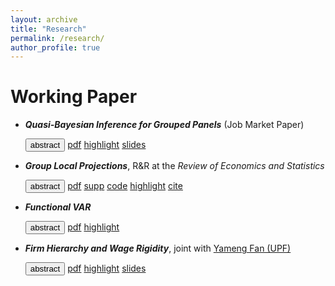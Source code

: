 ```yaml
---
layout: archive
title: "Research"
permalink: /research/
author_profile: true
---
```


<!-- You can also find my articles on <u><a href="{{author.googlescholar}}">my Google Scholar profile</a>.</u> -->

Working Paper
======

- ***Quasi-Bayesian Inference for Grouped Panels*** (Job Market Paper)

  <!-- (Draft coming soon!)  -->
  <div class="collapsible">
  <button class="button-4 collapsible-btn">abstract</button> 
  <a class="button-4" href="../files/qbc.pdf">pdf</a> 
  <a class="button-4" href="/research/qbc">highlight</a>
  <a class="button-4" href="../files/qbc_slides.pdf">slides</a> 
  <!--  -->
  <!-- 
  <a class="button-4" href="../files/ghd_supp.pdf">supp</a> 
  <a class="button-4" href="https://github.com/Jiaming-Huang/QBClustering">code</a> 
  <a class="button-4" href="../files/ghd.bib">cite</a> -->
  <div id='absQBC' class="collapsible-content" style="max-height: 100%">
    </div>
  </div>

- ***Group Local Projections***, R&R at the *Review of Economics and Statistics*
  
  <div class="collapsible">
  <button class="button-4 collapsible-btn">abstract</button> 
  <!-- <a class="button-4" href="../files/glp.pdf">pdf</a>  -->
  <!-- <a class="button-4" href="https://papers.ssrn.com/sol3/papers.cfm?abstract_id=3857086">pdf</a>  -->
  <a class="button-4" href="../files/glp.pdf">pdf</a> 
  <a class="button-4" href="../files/glp_supp.pdf">supp</a> 
  <a class="button-4" href="https://github.com/Jiaming-Huang/GLP">code</a> 
  <a class="button-4" href="/research/glp">highlight</a>
  <a class="button-4" href="../files/glp.bib">cite</a>
  <div id='absGLP' class="collapsible-content">
  </div>

- ***Functional VAR***

  <div class="collapsible">
  <button class="button-4 collapsible-btn">abstract</button> 
  <a class="button-4" href="../files/fvar.pdf">pdf</a> 
  <a class="button-4" href="/research/fvar">highlight</a>
  <!-- <a class="button-4" href="../files/fvar_slides.pdf">slides</a>  -->
  <!-- 
  <a class="button-4" href="../files/fvar_supp.pdf">supp</a> 
  <a class="button-4" href="https://github.com/Jiaming-Huang/fvar">code</a> 
  <a class="button-4" href="../files/fvar.bib">cite</a> -->
  <div id='absFVAR' class="collapsible-content">
  </div>

- ***Firm Hierarchy and Wage Rigidity***, joint with <a href="https://www.yamengfan.com">Yameng Fan (UPF)</a>  

  <div class="collapsible">
  <button class="button-4 collapsible-btn">abstract</button> 
  <a class="button-4" href="../files/wr.pdf">pdf</a> 
  <a class="button-4" href="/research/wr">highlight</a>
  <a class="button-4" href="../files/wr_slides.pdf">slides</a> 
  <!-- <a class="button-4" href="../files/rigidity.pdf">pdf</a> 
  <a class="button-4" href="../files/rigidity_supp.pdf">supp</a> 
  <a class="button-4" href="https://github.com/Jiaming-Huang/rigidity">code</a> 
  <a class="button-4" href="/research/rigidity">highlight</a>
  <a class="button-4" href="../files/rigidity.bib">cite</a> -->
  <!-- (Draft coming soon!) -->
  <div id='absWR' class="collapsible-content">
  </div>

<script>
    $(document).ready(function() {
        // Load and insert shared content
        $('#absQBC').load('abstract.html #absQBC');
    });
</script>
<script>
    $(document).ready(function() {
        // Load and insert shared content
        $('#absGLP').load('abstract.html #absGLP');
    });
</script>
<script>
    $(document).ready(function() {
        // Load and insert shared content
        $('#absFVAR').load('abstract.html #absFVAR');
    });
</script>
<script>
    $(document).ready(function() {
        // Load and insert shared content
        $('#absWR').load('abstract.html #absWR');
    });
</script>